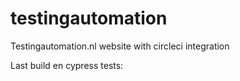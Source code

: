 # testingautomation
Testingautomation.nl website with circleci integration

Last build en cypress tests:
[![<testingprofessional>](https://circleci.com/gh/testingprofessional/testingautomation.svg?style=svg)](https://circleci.com/gh/testingprofessional/testingautomation)
